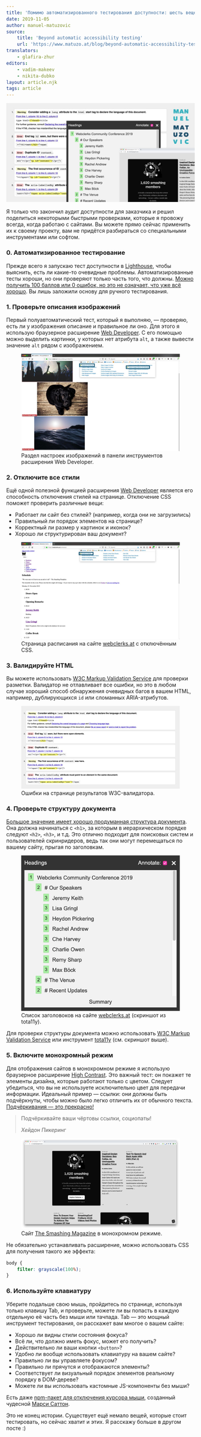 ```yaml
---
title: 'Помимо автоматизированного тестирования доступности: шесть вещей, которые я проверяю на каждом своём сайте'
date: 2019-11-05
author: manuel-matuzovic
source:
    title: 'Beyond automatic accessibility testing'
    url: 'https://www.matuzo.at/blog/beyond-automatic-accessibility-testing-6-things-i-check-on-every-website-i-build/'
translators:
    - glafira-zhur
editors:
    - vadim-makeev
    - nikita-dubko
layout: article.njk
tags: article
---
```


<img src="images/audit-result.jpg" alt="">

Я только что закончил аудит доступности для заказчика и решил поделиться некоторыми быстрыми проверками, которые я провожу всегда, когда работаю с сайтами. Вы можете прямо сейчас применить их к своему проекту, вам не придётся разбираться со специальными инструментами или софтом.

### 0. Автоматизированное тестирование

Прежде всего я запускаю тест доступности в [Lighthouse](https://developers.google.com/web/tools/lighthouse), чтобы выяснить, есть ли какие-то очевидные проблемы. Автоматизированные тесты хороши, но они проверяют только часть того, что должны. [Можно получить 100 баллов или 0 ошибок, но это не означает, что уже всё хорошо](https://www.matuzo.at/blog/building-the-most-inaccessible-site-possible-with-a-perfect-lighthouse-score/). Вы лишь заложили основу для ручного тестирования.

### 1. Проверьте описания изображений

Первый полуавтоматический тест, который я выполняю, — проверяю, есть ли у изображения описание и правильное ли оно. Для этого я использую браузерное расширение [Web Developer](https://addons.mozilla.org/de/firefox/addon/web-developer/). С его помощью можно выделить картинки, у которых нет атрибута `alt`, а также вывести значение `alt` рядом с изображением.

<figure>
    <img src="images/web-developer-extension.jpg" alt="">
    <figcaption>
        Раздел настроек изображений в панели инструментов расширения Web Developer.
    </figcaption>
</figure>

### 2. Отключите все стили

Ещё одной полезной функцией расширения [Web Developer](https://addons.mozilla.org/de/firefox/addon/web-developer/) является его способность отключения стилей на странице. Отключение CSS поможет проверить различные вещи:

- Работает ли сайт без стилей? (например, когда они не загрузились)
- Правильный ли порядок элементов на странице?
- Корректный ли размер у картинок и иконок?
- Хорошо ли структурирован ваш документ?

<figure>
    <img src="images/disabled-css-on-page.jpg" alt="">
    <figcaption>
        Страница расписания на сайте <a href="https://webclerks.at/">webclerks.at</a> с отключённым CSS.
    </figcaption>
</figure>

### 3. Валидируйте HTML

Вы можете использовать [W3C Markup Validation Service](http://validator.w3.org/) для проверки разметки. Валидатор не отлавливает все ошибки, но это в любом случае хороший способ обнаружения очевидных багов в вашем HTML, например, дублирующихся `id` или сломанных ARIA-атрибутов.

<figure>
    <img src="images/w3c-validator-result-page.jpg" alt="">
    <figcaption>
        Ошибки на странице результатов W3C-валидатора.
    </figcaption>
</figure>

### 4. Проверьте структуру документа

[Большое значение имеет хорошо продуманная структура документа](https://webaim.org/projects/screenreadersurvey8/#finding). Она должна начинаться с `<h1>`, за которым в иерархическом порядке следуют `<h2>`, `<h3>`, и т.д. Это отлично подходит для поисковых систем и пользователей скринридеров, ведь так они могут перемещаться по вашему сайту, прыгая по заголовкам.

<figure>
    <img src="images/headers-list.jpg" alt="">
    <figcaption>
        Список заголовоков на сайте <a href="https://webclerks.at/">webclerks.at</a> (скриншот из tota11y).
    </figcaption>
</figure>

Для проверки структуры документа можно использовать [W3C Markup Validation Service](https://validator.w3.org/) или инструмент [tota11y](https://khan.github.io/tota11y/) (см. скриншот выше).

### 5. Включите монохромный режим

Для отображения сайтов в монохромном режиме я использую браузерное расширение [High Contrast](https://chrome.google.com/webstore/detail/high-contrast/djcfdncoelnlbldjfhinnjlhdjlikmph). Это важный тест: он покажет те элементы дизайна, которые работают только с цветом. Следует убедиться, что вы не используете исключительно цвет для передачи информации. Идеальный пример — ссылки: они должны быть подчёркнуты, чтобы можно было легко отличить их от обычного текста. [Подчёркивания — это прекрасно!](https://adrianroselli.com/2019/01/underlines-are-beautiful.html)

<blockquote>
    <p>Подчёркивайте ваши чёртовы ссылки, социопаты!</p>
    <footer>
        <cite>
            Хейдон Пикеринг
        </cite>
    </footer>
</blockquote>

<figure>
    <img src="images/smashing-magazine-monochrome.png" alt="">
    <figcaption>
        Сайт <a href="https://www.smashingmagazine.com/">The Smashing Magazine</a> в монохромном режиме.
    </figcaption>
</figure>

Не обязательно устанавливать расширение, можно использовать CSS для получения такого же эффекта:

```css
body {
    filter: grayscale(100%);
}
```

### 6. Используйте клавиатуру

Уберите подальше свою мышь, пройдитесь по странице, используя только клавишу Tab, и проверьте, можете ли вы попасть в каждую отдельную её часть без мыши или тачпада. Tab — это мощный инструмент тестирования, он расскажет вам многое о вашем сайте:

- Хорошо ли видны стили состояния фокуса?
- Всё ли, что должно иметь фокус, может его получить?
- Действительно ли ваши кнопки `<button>`?
- Удобно ли вообще использовать клавиатуру на вашем сайте?
- Правильно ли вы управляете фокусом?
- Правильно ли прячутся и отображаются элементы?
- Соответствует ли визуальный порядок элементов реальному порядку в DOM-дереве?
- Можете ли вы использовать кастомные JS-компоненты без мыши?

Есть даже [npm-пакет для отключения курсора мыши](https://www.npmjs.com/package/no-mouse-days), созданный чудесной [Марси Саттон](https://twitter.com/marcysutton).

Это не конец истории. Существует ещё немало вещей, которые стоит тестировать, но сейчас хватит и этих. Я расскажу больше в другом посте :)
